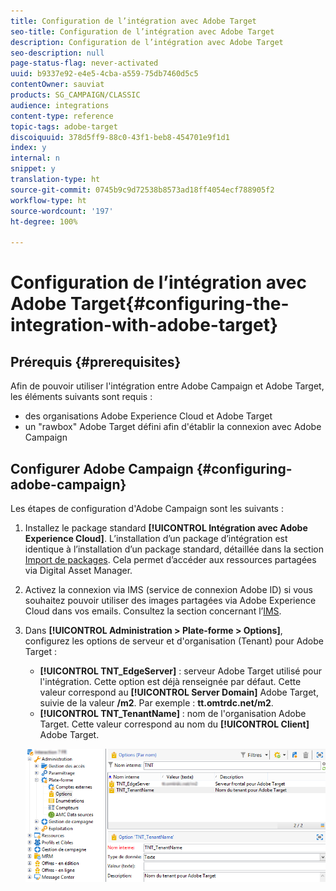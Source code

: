 ```yaml
---
title: Configuration de l’intégration avec Adobe Target
seo-title: Configuration de l’intégration avec Adobe Target
description: Configuration de l’intégration avec Adobe Target
seo-description: null
page-status-flag: never-activated
uuid: b9337e92-e4e5-4cba-a559-75db7460d5c5
contentOwner: sauviat
products: SG_CAMPAIGN/CLASSIC
audience: integrations
content-type: reference
topic-tags: adobe-target
discoiquuid: 378d5ff9-88c0-43f1-beb8-454701e9f1d1
index: y
internal: n
snippet: y
translation-type: ht
source-git-commit: 0745b9c9d72538b8573ad18ff4054ecf788905f2
workflow-type: ht
source-wordcount: '197'
ht-degree: 100%

---
```



# Configuration de l’intégration avec Adobe Target{#configuring-the-integration-with-adobe-target}

## Prérequis {#prerequisites}

Afin de pouvoir utiliser l&#39;intégration entre Adobe Campaign et Adobe Target, les éléments suivants sont requis :

* des organisations Adobe Experience Cloud et Adobe Target
* un &quot;rawbox&quot; Adobe Target défini afin d&#39;établir la connexion avec Adobe Campaign

## Configurer Adobe Campaign {#configuring-adobe-campaign}

Les étapes de configuration d&#39;Adobe Campaign sont les suivants :

1. Installez le package standard **[!UICONTROL Intégration avec Adobe Experience Cloud]**. L’installation d’un package d’intégration est identique à l’installation d’un package standard, détaillée dans la section [Import de packages](../../platform/using/working-with-data-packages.md#importing-packages). Cela permet d’accéder aux ressources partagées via Digital Asset Manager.
1. Activez la connexion via IMS (service de connexion Adobe ID) si vous souhaitez pouvoir utiliser des images partagées via Adobe Experience Cloud dans vos emails. Consultez la section concernant l’[IMS](../../integrations/using/about-adobe-id.md).
1. Dans **[!UICONTROL Administration > Plate-forme > Options]**, configurez les options de serveur et d&#39;organisation (Tenant) pour Adobe Target :

   * **[!UICONTROL TNT_EdgeServer]** : serveur Adobe Target utilisé pour l&#39;intégration. Cette option est déjà renseignée par défaut. Cette valeur correspond au **[!UICONTROL Server Domain]** Adobe Target, suivie de la valeur **/m2**. Par exemple : **tt.omtrdc.net/m2**.
   * **[!UICONTROL TNT_TenantName]** : nom de l&#39;organisation Adobe Target. Cette valeur correspond au nom du **[!UICONTROL Client]** Adobe Target.

   ![](assets/tar_options.png)

